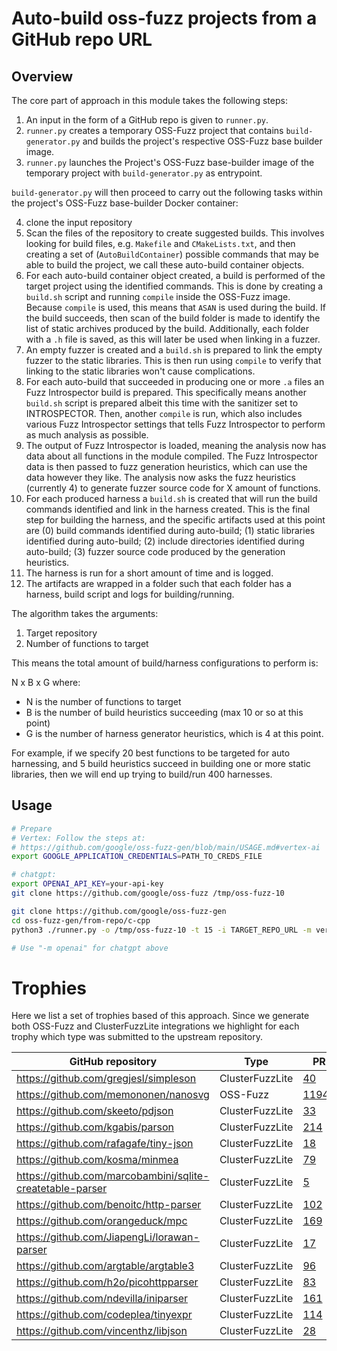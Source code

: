 # Auto-build oss-fuzz projects from a GitHub repo URL


## Overview

The core part of approach in this module takes the following steps:

1) An input in the form of a GitHub repo is given to `runner.py`.
2) `runner.py` creates a temporary OSS-Fuzz project that contains
  `build-generator.py` and builds the project's respective OSS-Fuzz base
  builder image.
3) `runner.py` launches the Project's OSS-Fuzz base-builder image of the
  temporary project with `build-generator.py` as entrypoint.

`build-generator.py` will then proceed to carry out the following tasks within
the project's OSS-Fuzz base-builder Docker container:

4) clone the input repository
5) Scan the files of the repository to create suggested builds. This involves
  looking for build files, e.g. `Makefile` and `CMakeLists.txt`, and then
  creating a set of (`AutoBuildContainer`) possible commands that may be able
  to build the project, we call these auto-build container objects.
6) For each auto-build container object created, a build is performed of the
  target project using the identified commands. This is done by creating a
  `build.sh` script and running `compile` inside the OSS-Fuzz image. Because
  `compile` is used, this means that `ASAN` is used during the build. If the
  build succeeds, then scan of the build folder is made to identify the list of
  static archives produced by the build.
  Additionally, each folder with a `.h` file is saved, as this
  will later be used when linking in a fuzzer.
7) An empty fuzzer is created and a `build.sh` is prepared to link the empty
  fuzzer to the static libraries. This is then run using `compile` to verify
  that linking to the static libraries won't cause complications.
8) For each auto-build that succeeded in producing one or more `.a` files an
  Fuzz Introspector build is prepared. This specifically means another
 `build.sh` script is prepared albeit this time with the sanitizer
  set to INTROSPECTOR. Then, another `compile` is run, which also includes
  various Fuzz Introspector settings that tells Fuzz Introspector to perform as
  much analysis as possible.
9) The output of Fuzz Introspector is loaded, meaning the analysis now has
 data about all functions in the module compiled. The Fuzz Introspector data
 is then passed to fuzz generation heuristics, which can use the data however
 they like. The analysis now asks the fuzz heuristics (currently 4) to generate
 fuzzer source code for X amount of functions.
10) For each produced harness a `build.sh` is created that will run the build
 commands identified and link in the harness created. This is the final step
 for building the harness, and the specific artifacts used at this point
 are (0) build commands identified during auto-build; (1) static libraries
 identified during auto-build; (2) include directories identified during
 auto-build; (3) fuzzer source code produced by the generation heuristics.
11) The harness is run for a short amount of time and is logged.
12) The artifacts are wrapped in a folder such that each folder has a harness,
 build script and logs for building/running.


The algorithm takes the arguments:
1) Target repository
2) Number of functions to target

This means the total amount of build/harness configurations to perform is:

N x B x G where:

- N is the number of functions to target
- B is the number of build heuristics succeeding (max 10 or so at this point)
- G is the number of harness generator heuristics, which is 4 at this point.


For example, if we specify 20 best functions to be targeted for auto
harnessing, and 5 build heuristics succeed in building one or more static
libraries, then we will end up trying to build/run 400 harnesses.


## Usage

```sh
# Prepare
# Vertex: Follow the steps at:
# https://github.com/google/oss-fuzz-gen/blob/main/USAGE.md#vertex-ai
export GOOGLE_APPLICATION_CREDENTIALS=PATH_TO_CREDS_FILE

# chatgpt:
export OPENAI_API_KEY=your-api-key
git clone https://github.com/google/oss-fuzz /tmp/oss-fuzz-10

git clone https://github.com/google/oss-fuzz-gen
cd oss-fuzz-gen/from-repo/c-cpp
python3 ./runner.py -o /tmp/oss-fuzz-10 -t 15 -i TARGET_REPO_URL -m vertex

# Use "-m openai" for chatgpt above
```

# Trophies

Here we list a set of trophies based of this approach. Since we generate both
OSS-Fuzz and ClusterFuzzLite integrations we highlight for each trophy which
type was submitted to the upstream repository.

| GitHub repository | Type | PR | Issues |
| ----------------- | ---- | -- | ------ |
| https://github.com/gregjesl/simpleson | ClusterFuzzLite | [40](https://github.com/gregjesl/simpleson/pull/40) | [39](https://github.com/gregjesl/simpleson/pull/39) |
| https://github.com/memononen/nanosvg | OSS-Fuzz | [11944](https://github.com/google/oss-fuzz/pull/11944) | |
| https://github.com/skeeto/pdjson | ClusterFuzzLite | [33](https://github.com/skeeto/pdjson/pull/33)  | |
| https://github.com/kgabis/parson | ClusterFuzzLite | [214](https://github.com/kgabis/parson/pull/214) | |
| https://github.com/rafagafe/tiny-json | ClusterFuzzLite | [18](https://github.com/rafagafe/tiny-json/pull/18) | |
| https://github.com/kosma/minmea | ClusterFuzzLite | [79](https://github.com/kosma/minmea/pull/79) | |
| https://github.com/marcobambini/sqlite-createtable-parser | ClusterFuzzLite | [5](https://github.com/marcobambini/sqlite-createtable-parser/pull/5) | [6](https://github.com/marcobambini/sqlite-createtable-parser/pull/6) |
| https://github.com/benoitc/http-parser | ClusterFuzzLite | [102](https://github.com/benoitc/http-parser/pull/102) | [103](https://github.com/benoitc/http-parser/pull/103) |
| https://github.com/orangeduck/mpc | ClusterFuzzLite | [169](https://github.com/orangeduck/mpc/pull/169) | |
| https://github.com/JiapengLi/lorawan-parser | ClusterFuzzLite | [17](https://github.com/JiapengLi/lorawan-parser/pull/17) | |
| https://github.com/argtable/argtable3 | ClusterFuzzLite | [96](https://github.com/argtable/argtable3/pull/96) | |
| https://github.com/h2o/picohttpparser | ClusterFuzzLite | [83](https://github.com/h2o/picohttpparser/pull/83) | |
| https://github.com/ndevilla/iniparser | ClusterFuzzLite | [161](https://github.com/ndevilla/iniparser/pull/161) | |
| https://github.com/codeplea/tinyexpr | ClusterFuzzLite | [114](https://github.com/codeplea/tinyexpr/pull/114) | |
| https://github.com/vincenthz/libjson | ClusterFuzzLite | [28](https://github.com/vincenthz/libjson/pull/28) | |
